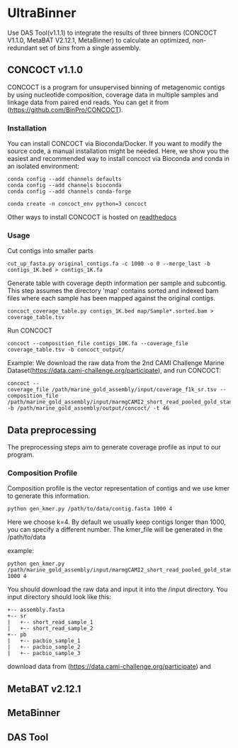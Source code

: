 # UltraBinner

Use DAS Tool(v1.1.1) to integrate the results of three binners (CONCOCT V1.1.0, MetaBAT V2.12.1, MetaBinner) to calculate an optimized, non-redundant set of bins from a single assembly. 

## CONCOCT v1.1.0
CONCOCT is a program for unsupervised binning of metagenomic contigs by using nucleotide composition, coverage data in multiple samples and linkage data from paired end reads. You can get it from (https://github.com/BinPro/CONCOCT).

###  Installation
You can install CONCOCT via Bioconda/Docker. If you want to modify the source code, a manual installation might be needed. Here, we show you the easiest and recommended way to install concoct via Bioconda and conda in an isolated environment: 
```
conda config --add channels defaults
conda config --add channels bioconda
conda config --add channels conda-forge

conda create -n concoct_env python=3 concoct
```
Other ways to install CONCOCT is hosted on [readthedocs](https://concoct.readthedocs.org/)

### Usage
Cut contigs into smaller parts
```
cut_up_fasta.py original_contigs.fa -c 1000 -o 0 --merge_last -b contigs_1K.bed > contigs_1K.fa
```
Generate table with coverage depth information per sample and subcontig. This step assumes the directory 'map' contains sorted and indexed bam files where each sample has been mapped against the original contigs.
```
concoct_coverage_table.py contigs_1K.bed map/Sample*.sorted.bam > coverage_table.tsv
```
Run CONCOCT
```
concoct --composition_file contigs_10K.fa --coverage_file coverage_table.tsv -b concoct_output/
```
Example:
We download the raw data from the 2nd CAMI Challenge Marine Dataset(https://data.cami-challenge.org/participate), and run CONCOCT:
```
concoct --coverage_file /path/marine_gold_assembly/input/coverage_f1k_sr.tsv --composition_file /path/marine_gold_assembly/input/marmgCAMI2_short_read_pooled_gold_standard_assembly_f1k.fa -b /path/marine_gold_assembly/output/concoct/ -t 46
```

## Data preprocessing
The preprocessing steps aim to generate coverage profile as input to our program.<br>

### Composition Profile
Composition profile is the vector representation of contigs and we use kmer to generate this information.
```
python gen_kmer.py /path/to/data/contig.fasta 1000 4
```
Here we choose k=4. By default we usually keep contigs longer than 1000, you can specify a different number. The kmer_file will be generated in the /path/to/data

example:
```
python gen_kmer.py /path/marine_gold_assembly/input/marmgCAMI2_short_read_pooled_gold_standard_assembly.fasta 1000 4
```

You should download the raw data and input it into the /input directory. You input directory should look like this:<br>
```.
+-- assembly.fasta
+-- sr
|   +-- short_read_sample_1
|   +-- short_read_sample_2
+-- pb
|   +-- pacbio_sample_1
|   +-- pacbio_sample_2
|   +-- pacbio_sample_3
```
download data from (https://data.cami-challenge.org/participate) and 

## MetaBAT v2.12.1

## MetaBinner

## DAS Tool
